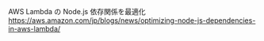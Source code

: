 
AWS Lambda の Node.js 依存関係を最適化
https://aws.amazon.com/jp/blogs/news/optimizing-node-js-dependencies-in-aws-lambda/